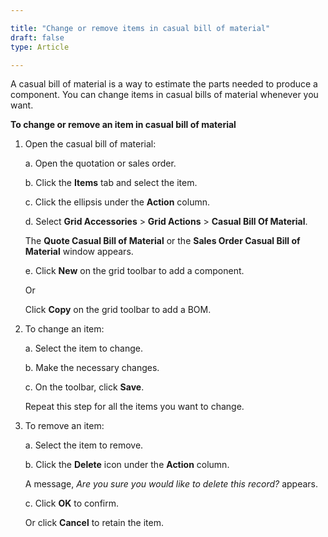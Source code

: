 ```yaml
---

title: "Change or remove items in casual bill of material"
draft: false
type: Article

---
```


A casual bill of material is a way to estimate the parts needed to produce a component. You can change items in casual bills of material whenever you want.

**To change or remove an item in casual bill of material**

1. Open the casual bill of material:

    a. Open the quotation or sales order.

    b. Click the **Items** tab and select the item.

    c. Click the ellipsis under the **Action** column.

    d. Select **Grid Accessories** > **Grid Actions** > **Casual Bill Of Material**.

    The **Quote Casual Bill of Material** or the **Sales Order Casual Bill of Material** window appears.

    e. Click **New** on the grid toolbar to add a component.

    Or

    Click **Copy** on the grid toolbar to add a BOM.

2. To change an item:

    a. Select the item to change.

    b. Make the necessary changes.

    c. On the toolbar, click **Save**.

    Repeat this step for all the items you want to change.

3. To remove an item:

    a. Select the item to remove.

    b. Click the **Delete** icon under the **Action** column.

    A message, *Are you sure you would like to delete this record?* appears.

    c. Click **OK** to confirm.

    Or click **Cancel** to retain the item.

​